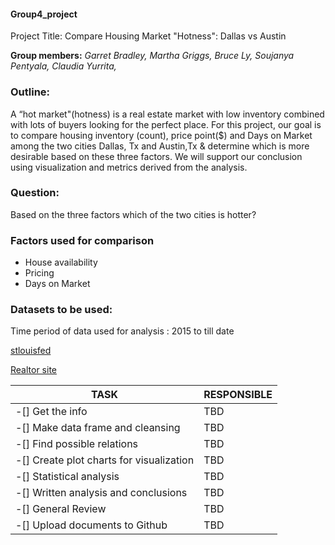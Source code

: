 #### Group4_project

Project Title: Compare Housing Market "Hotness": Dallas vs Austin

**Group members:**
*Garret Bradley,*
*Martha Griggs,*
*Bruce Ly,*
*Soujanya Pentyala,*
*Claudia Yurrita,*

### Outline:

A “hot market"(hotness) is a real estate market with low inventory combined with lots of buyers looking for the perfect place.
For this project, our goal is to compare housing inventory (count), price point($) and Days on Market among the two cities Dallas, Tx and Austin,Tx & determine which is more desirable based on these three factors. We will support our conclusion using visualization and metrics derived from the analysis.

### Question:
Based on the three factors which of the two cities is hotter?

### Factors used for comparison
* House availability
* Pricing
* Days on Market

### Datasets to be used:
Time period of data used for analysis :  2015 to till date

<a href="https://fred.stlouisfed.org/categories/" target="_blank">stlouisfed</a>

<a href="https://www.realtor.com/research/data/" target="_blank">Realtor site</a>


|TASK |RESPONSIBLE|
------|------|
| -[] Get the info                          | TBD|
| -[] Make data frame and cleansing         | TBD|
| -[] Find possible relations               | TBD|
| -[] Create plot charts for visualization  | TBD|
| -[] Statistical analysis                  | TBD|
| -[] Written analysis and conclusions      | TBD|
| -[] General Review                        | TBD|
| -[] Upload documents to Github            | TBD|
